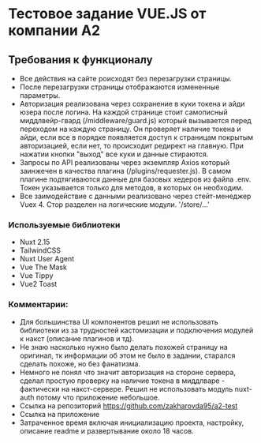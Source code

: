 # Тестовое задание VUE.JS от компании A2

## Требования к функционалу

- Все действия на сайте роисходят без перезагрузки страницы.
- После перезагрузки страницы отображаются измененные параметры.
- Авторизация реализована через сохранение в куки токена и айди юзера после логина. На каждой странице стоит самописный миддлвейр-гвард (/middleware/guard.js) который вызывается перед переходом на каждую страницу. Он проверяет наличие токена и айди, если все в порядке появляется доступ к страницам покрытым авторизацией, если нет, то происходит редирект на главную. При нажатии кнопки "выход" все куки и данные стираются.
- Запросы по API реализованы через экземпляр Axios который заинжечен в качества плагина (/plugins/requester.js). В самом плагине подтягиваются данные для базовых хедеров из файла .env. Токен указывается только для методов, в которых он необходим.
- Все заимодействие с данными реализовано через стейт-менеджер Vuex 4. Стор разделен на логические модули. '/store/...'


### Используемые библиотеки

- Nuxt 2.15
- TailwindCSS
- Nuxt User Agent
- Vue The Mask
- Vue Tippy
- Vue2 Toast

### Комментарии:
- Для большинства UI компонентов решил не использовать библиотеки из за трудностей кастомизации и подключения модулей к накст (описание плагинов и тд).
- Не знаю насколько нужно было делать похожей страницу на оригинал, тк информации об этом не было в задании, старался сделать похоже, но без фанатизма.
- Немного не понял что значит авторизация на стороне сервера, сделал простую проверку на наличие токена в миддлваре - фактически на накст-сервере. Решил не использовать модуль nuxt-auth потому что приложение небольшое.
- Ссылка на репозиторий https://github.com/zakharovda95/a2-test
- Ссылка на приложение 
- Затраченное время включая инициализацию проекта, настройку, описание readme и развертывание около 18 часов.

